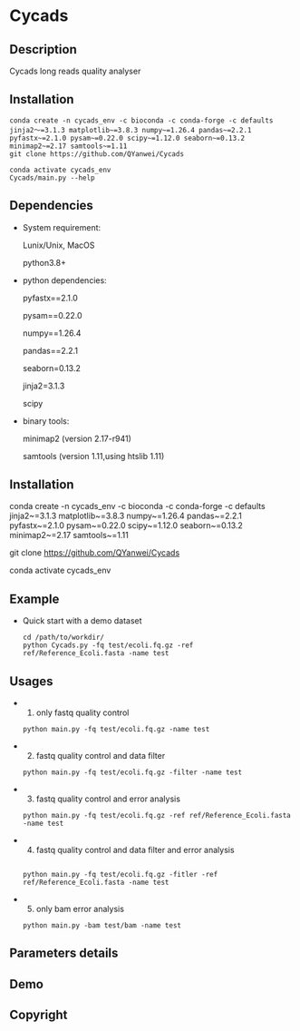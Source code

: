 # Cycads

## Description
Cycads long reads quality analyser

## Installation

```
conda create -n cycads_env -c bioconda -c conda-forge -c defaults jinja2～=3.1.3 matplotlib~=3.8.3 numpy~=1.26.4 pandas~=2.2.1 pyfastx~=2.1.0 pysam~=0.22.0 scipy~=1.12.0 seaborn~=0.13.2 minimap2~=2.17 samtools~=1.11
git clone https://github.com/QYanwei/Cycads

conda activate cycads_env
Cycads/main.py --help
```

## Dependencies

* System requirement:
  
  Lunix/Unix, MacOS
  
  python3.8+ 

* python dependencies: 

  pyfastx==2.1.0 
  
  pysam==0.22.0 
  
  numpy==1.26.4 
  
  pandas==2.2.1 
  
  seaborn=0.13.2 
  
  jinja2=3.1.3 

  scipy

* binary tools: 

  minimap2 (version 2.17-r941) 
  
  samtools (version 1.11,using htslib 1.11) 

## Installation
conda create -n cycads_env -c bioconda -c conda-forge -c defaults jinja2~=3.1.3 matplotlib~=3.8.3 numpy~=1.26.4 pandas~=2.2.1 pyfastx~=2.1.0 pysam~=0.22.0 scipy~=1.12.0 seaborn~=0.13.2 minimap2~=2.17 samtools~=1.11 

git clone https://github.com/QYanwei/Cycads 

conda activate cycads_env 


## Example

* Quick start with a demo dataset
  ```
  cd /path/to/workdir/ 
  python Cycads.py -fq test/ecoli.fq.gz -ref ref/Reference_Ecoli.fasta -name test 
  ```
## Usages

* 1. only fastq quality control 
  ``` 
  python main.py -fq test/ecoli.fq.gz -name test
  ```
* 2. fastq quality control and data filter
  ```
  python main.py -fq test/ecoli.fq.gz -filter -name test
  ```
* 3. fastq quality control and error analysis
  ```
  python main.py -fq test/ecoli.fq.gz -ref ref/Reference_Ecoli.fasta -name test
  ```
   
* 4. fastq quality control and data filter and error analysis
  ```

  python main.py -fq test/ecoli.fq.gz -fitler -ref ref/Reference_Ecoli.fasta -name test

  ```
* 5. only bam error analysis
  ```
  python main.py -bam test/bam -name test 
  ```
## Parameters details


## Demo


## Copyright


